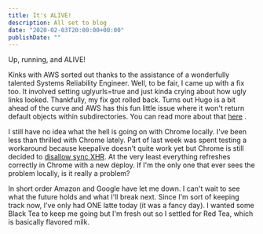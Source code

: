 ```yaml
---
title: It's ALIVE!
description: All set to blog
date: "2020-02-03T20:00:00+00:00"
publishDate: ""
---
```


Up, running, and ALIVE!

<!--more-->

Kinks with AWS sorted out thanks to the assistance of a wonderfully talented Systems Reliability Engineer. Well, to be fair, I came up with a fix too. It involved setting uglyurls=true and just kinda crying about how ugly links looked. Thankfully, my fix got rolled back. Turns out Hugo is a bit ahead of the curve and AWS has this 
fun little issue where it won't return default objects within subdirectories. You can read more about that [here](https://aws.amazon.com/premiumsupport/knowledge-center/cloudfront-default-root-object-subdirectory/) . 

I still have no idea what the hell is going on with Chrome locally. I've been less than thrilled with Chrome lately. Part of last week was spent testing a workaround because keepalive doesn't quite work yet but Chrome is still decided to [disallow sync XHR](https://www.chromestatus.com/feature/4664843055398912). At the very least everything refreshes correctly in Chrome with a new deploy. If I'm the only one that ever sees the problem locally, is it really a problem?

In short order Amazon and Google have let me down. I can't wait to see what the future holds and what I'll break next. Since I'm sort of keeping track now, I've only had ONE latte today (it was a fancy day). I wanted some Black Tea to keep me going but I'm fresh out so I settled for Red Tea, which is basically flavored milk.